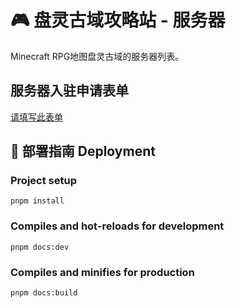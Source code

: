 # 🎮 盘灵古域攻略站 - 服务器

Minecraft RPG地图盘灵古域的服务器列表。 

## 服务器入驻申请表单

[请填写此表单](https://tally.so/r/woKKWX)

## 📖 部署指南 Deployment

### Project setup

```
pnpm install
```

### Compiles and hot-reloads for development

```
pnpm docs:dev
```

### Compiles and minifies for production

```
pnpm docs:build
```

